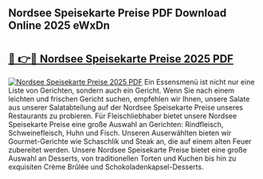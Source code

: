 ## Nordsee Speisekarte Preise PDF Download Online 2025 eWxDn

# <h2><a href="http://gca2pjf.nevu.top/?p=Nordsee+Speisekarte+Preise">🔗 👉🔴 Nordsee Speisekarte Preise 2025 PDF</a></h2>

[![Nordsee Speisekarte Preise 2025 PDF](https://i.imgur.com/dBaPXMq.png)](http://gca2pjf.nevu.top/?p=Nordsee+Speisekarte+Preise)
Ein Essensmenü ist nicht nur eine Liste von Gerichten, sondern auch ein Gericht. Wenn Sie nach einem leichten und frischen Gericht suchen, empfehlen wir Ihnen, unsere Salate aus unserer Salatabteilung auf der Nordsee Speisekarte Preise unseres Restaurants zu probieren. Für Fleischliebhaber bietet unsere Nordsee Speisekarte Preise eine große Auswahl an Gerichten: Rindfleisch, Schweinefleisch, Huhn und Fisch. Unseren Auserwählten bieten wir Gourmet-Gerichte wie Schaschlik und Steak an, die auf einem alten Feuer zubereitet werden. Unsere Nordsee Speisekarte Preise bietet eine große Auswahl an Desserts, von traditionellen Torten und Kuchen bis hin zu exquisiten Crème Brûlée und Schokoladenkapsel-Desserts.
